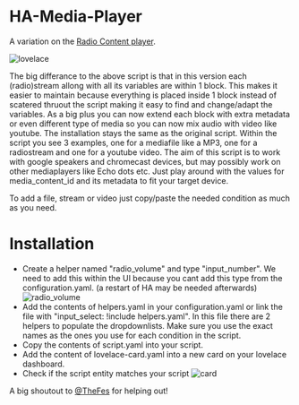 # HA-Media-Player

A variation on the [Radio Content player](https://www.digitaldomo.nl/homeassistant/dashboards/radio-content-player/).

![lovelace](https://www.digitaldomo.nl/wp-content/uploads/2021/08/image-4-768x303.png)

The big differance to the above script is that in this version each (radio)stream allong with all its variables are within 1 block.
This makes it easier to maintain because everything is placed inside 1 block instead of scatered thruout the script making it easy to find and change/adapt the variables. As a big plus you can now extend each block with extra metadata or even different type of media so you can now mix audio with video like youtube.
The installation stays the same as the original script.
Within the script you see 3 examples, one for a mediafile like a MP3, one for a radiostream and one for a youtube video.
The aim of this script is to work with google speakers and chromecast devices, but may possibly work on other mediaplayers like Echo dots etc. Just play around with the values for media_content_id and its metadata to fit your target device.

To add a file, stream or video just copy/paste the needed condition as much as you need.

# Installation

- Create a helper named "radio_volume" and type "input_number". We need to add this within the UI because you cant add this type from the configuration.yaml. (a restart of HA may be needed afterwards)
![radio_volume](https://www.digitaldomo.nl/wp-content/uploads/2021/08/image-3-1004x1024.png)
- Add the contents of helpers.yaml in your configuration.yaml or link the file with "input_select: !include helpers.yaml". In this file there are 2 helpers to populate the dropdownlists. Make sure you use the exact names as the ones you use for each condition in the script. 
- Copy the contents of script.yaml into your script.
- Add the content of lovelace-card.yaml into a new card on your lovelace dashboard.
- Check if the script entity matches your script
![card](https://www.digitaldomo.nl/wp-content/uploads/2021/08/image-2-768x486.png)




A big shoutout to [@TheFes](https://github.com/TheFes) for helping out!
